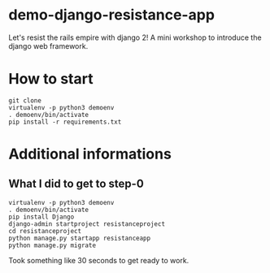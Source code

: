 # demo-django-resistance-app
Let's resist the rails empire with django 2! A mini workshop to introduce the django web framework.


# How to start

```
git clone
virtualenv -p python3 demoenv
. demoenv/bin/activate
pip install -r requirements.txt
```

# Additional informations

## What I did to get to step-0

```
virtualenv -p python3 demoenv
. demoenv/bin/activate
pip install Django
django-admin startproject resistanceproject
cd resistanceproject
python manage.py startapp resistanceapp
python manage.py migrate
```
Took something like 30 seconds to get ready to work.
